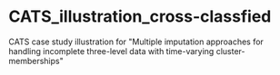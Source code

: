 # CATS_illustration_cross-classfied
 CATS case study illustration for "Multiple imputation approaches for handling incomplete three-level data with time-varying cluster-memberships"
